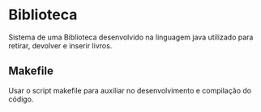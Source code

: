# Biblioteca
Sistema de uma Biblioteca desenvolvido na linguagem java utilizado para retirar, devolver e inserir livros.
## Makefile
Usar o script makefile para auxiliar no desenvolvimento e compilação do código.
